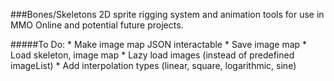 ###Bones/Skeletons
2D sprite rigging system and animation tools for use in MMO Online and potential future projects.

#####To Do:
	* Make image map JSON interactable
	* Save image map
	* Load skeleton, image map
	* Lazy load images (instead of predefined imageList)
	* Add interpolation types (linear, square, logarithmic, sine)
